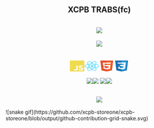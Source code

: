 <div align="center"><h2>XCPB TRABS(fc)</h2></div></br><div align="center"><div align="center"><a href="https://github.com/fc-jogodaveha"><img height="180em" src="https://github-readme-stats.vercel.app/api?username=fc-jogodavelha&show_icons=true&theme=dark&include_all_commits=true&count_private=true"/></div></br><div align="center"><img height="180em" src="https://github-readme-stats.vercel.app/api/top-langs/?username=fc-jogodavelha&layout=compact&langs_count=7&theme=dark"/></div></div></br><div align="center"><div style="display: inline_block"><br><img align="center" alt="xcpb-javascript" height="30" width="40" src="https://raw.githubusercontent.com/devicons/devicon/master/icons/javascript/javascript-plain.svg"><img align="center" alt="xcpb-react" height="30" width="40" src="https://raw.githubusercontent.com/devicons/devicon/master/icons/react/react-original.svg"><img align="center" alt="xcpb-html" height="30" width="40" src="https://raw.githubusercontent.com/devicons/devicon/master/icons/html5/html5-original.svg"><img align="center" alt="xcpb-css" height="30" width="40" src="https://raw.githubusercontent.com/devicons/devicon/master/icons/css3/css3-original.svg"></div></div></br><div align="center"><a href="https://www.youtube.com" target="_blank"><img src="https://img.shields.io/badge/YouTube-FF0000?style=for-the-badge&logo=youtube&logoColor=white" target="_blank"></a><a href="https://www.instagram.com/" target="_blank"><img src="https://img.shields.io/badge/-Instagram-%23E4405F?style=for-the-badge&logo=instagram&logoColor=white" target="_blank"></a> <a href = "mailto:xcpb.corp@gmail.com"><img src="https://img.shields.io/badge/-Gmail-%23333?style=for-the-badge&logo=gmail&logoColor=white" target="_blank"></a><a href="[Link linkedin](https://www.linkedin.com/in/wilamis-brasil-7ba131253/)" target="_blank"><img src="https://img.shields.io/badge/-LinkedIn-%230077B5?style=for-the-badge&logo=linkedin&logoColor=white" target="_blank"></a> </div><br><p align="center"><img alingn="center" src="https://profile-counter.glitch.me/fc-jogodavelha/count.svg" /></p>
![snake gif](https://github.com/xcpb-storeone/xcpb-storeone/blob/output/github-contribution-grid-snake.svg)
